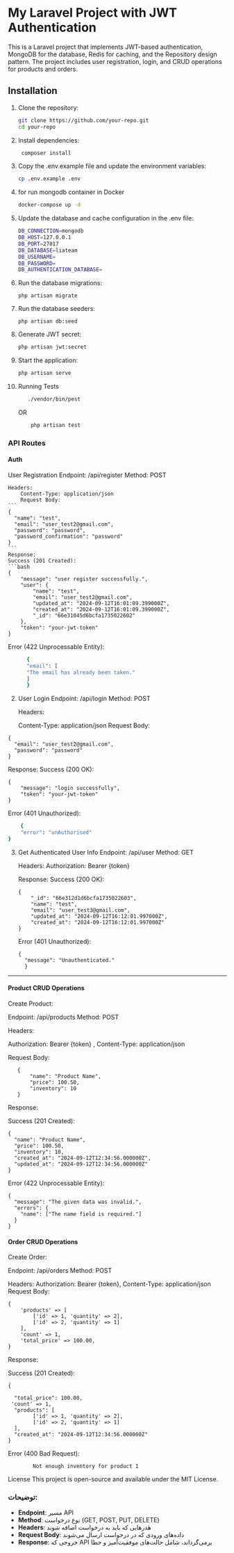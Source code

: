 
# My Laravel Project with JWT Authentication

This is a Laravel project that implements JWT-based authentication, MongoDB for the database, Redis for caching, and the Repository design pattern. The project includes user registration, login, and CRUD operations for products and orders.

## Installation

1. Clone the repository:
   ```bash
   git clone https://github.com/your-repo.git
   cd your-repo
   
2. Install dependencies:
   ```bash
    composer install
3. Copy the .env.example file and update the environment variables:
    ```bash
   cp .env.example .env
   
4.  for run mongodb container in Docker 
    ```bash
    docker-compose up -d

5. Update the database and cache configuration in the .env file:
    ```bash
    DB_CONNECTION=mongodb
    DB_HOST=127.0.0.1
    DB_PORT=27017
    DB_DATABASE=liateam
    DB_USERNAME=
    DB_PASSWORD=
    DB_AUTHENTICATION_DATABASE=
6. Run the database migrations:
    ```bashe
    php artisan migrate

7. Run the database seeders:
    ```bashe
    php artisan db:seed
   
8. Generate JWT secret:
    ```bash
    php artisan jwt:secret
9. Start the application:
    ```bash
   php artisan serve
   
10. Running Tests
    ```bash
       ./vendor/bin/pest
    ```
    OR
    ```bash
        php artisan test
    ```

   


### API Routes
    
#### Auth
User Registration
    Endpoint: /api/register
    Method: POST

    Headers:
        Content-Type: application/json
        Request Body:
    ```
    {
      "name": "test",
      "email": "user_test2@gmail.com",
      "password": "password",
      "password_confirmation": "password"
    }
    ```
    Response:
    Success (201 Created):
    ```bash
    {
        "message": "user register successfully.",
        "user": {
            "name": "test",
            "email": "user_test2@gmail.com",
            "updated_at": "2024-09-12T16:01:09.399000Z",
            "created_at": "2024-09-12T16:01:09.399000Z",
            "_id": "66e31045d6bcfa1735022602"
        },
        "token": "your-jwt-token"
    }

Error (422 Unprocessable Entity):
  ```bash
        {
        "email": [
        "The email has already been taken."
        ]
        }
```
    
    
2. User Login
   Endpoint: /api/login
   Method: POST

    Headers:
    
    Content-Type: application/json
    Request Body:
```
{
  "email": "user_test2@gmail.com",
  "password": "password"
}
```
Response:
Success (200 OK):
```
{
    "message": "login successfully",
    "token": "your-jwt-token"
}
```

Error (401 Unauthorized):
```bash
    {
    "error": "unAuthorised"
}
```

3. Get Authenticated User Info
   Endpoint: /api/user
   Method: GET
    
    Headers:
        Authorization: Bearer {token}
    
    Response:
    Success (200 OK):
    ```
   {
        "_id": "66e312d1d6bcfa1735022603",
        "name": "test",
        "email": "user_test3@gmail.com",
        "updated_at": "2024-09-12T16:12:01.997000Z",
        "created_at": "2024-09-12T16:12:01.997000Z"
    }
   ```
   Error (401 Unauthorized):
   
    ```
    {
      "message": "Unauthenticated."
      }
   ```
----------------------------------------------------------------------
 
#### Product CRUD Operations

Create Product:

   Endpoint: /api/products
   Method: POST

   Headers:

   Authorization: Bearer {token}
  , Content-Type: application/json
   
Request Body:
   
```
   {
       "name": "Product Name",
       "price": 100.50,
       "inventory": 10
   }
```

Response:

Success (201 Created):
```
{
  "name": "Product Name",
  "price": 100.50,
  "inventory": 10,
  "created_at": "2024-09-12T12:34:56.000000Z",
  "updated_at": "2024-09-12T12:34:56.000000Z"
}
```

Error (422 Unprocessable Entity):
```
{
  "message": "The given data was invalid.",
  "errors": {
    "name": ["The name field is required."]
  }
}

```

#### Order CRUD Operations
Create Order:

Endpoint: /api/orders
Method: POST

Headers:
Authorization: Bearer {token},
Content-Type: application/json
Request Body:

````
{
    'products' => [
        ['id' => 1, 'quantity' => 2],
        ['id' => 2, 'quantity' => 1]
    ],
    'count' => 1,
    'total_price' => 100.00,
}
````
Response:

Success (201 Created):
```
{

  "total_price": 100.00,
 'count' => 1,
  "products": [
        ['id' => 1, 'quantity' => 2],
        ['id' => 2, 'quantity' => 1]
  ],
  "created_at": "2024-09-12T12:34:56.000000Z"
}
```

Error (400 Bad Request):

```
        Not enough inventory for product 1
```


License
This project is open-source and available under the MIT License.



### توضیحات:
- **Endpoint**: مسیر API
- **Method**: نوع درخواست (GET, POST, PUT, DELETE)
- **Headers**: هدرهایی که باید به درخواست اضافه شوند
- **Request Body**: داده‌های ورودی که در درخواست ارسال می‌شوند
- **Response**: خروجی که API برمی‌گرداند، شامل حالت‌های موفقیت‌آمیز و خطا

